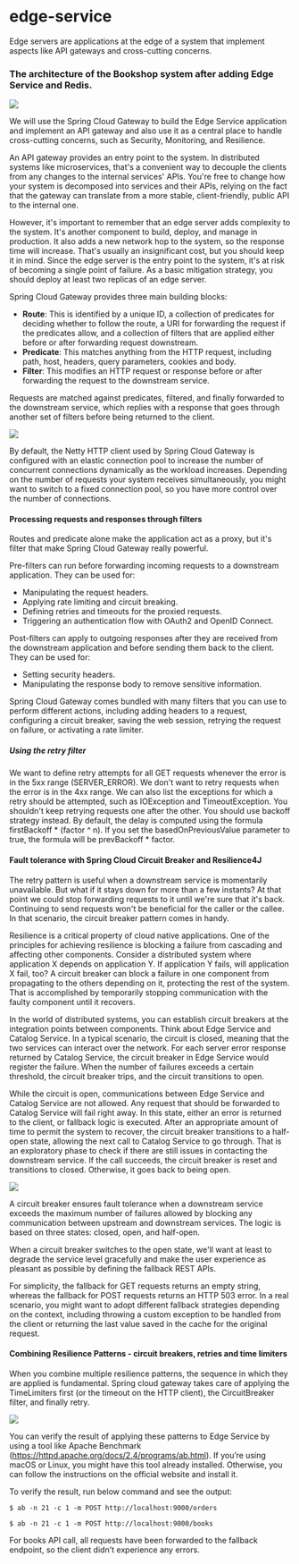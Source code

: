# edge-service

Edge servers are applications at the edge of a system that implement aspects like API gateways and cross-cutting concerns.

### The architecture of the Bookshop system after adding Edge Service and Redis.

![](https://github.com/sanjayrawat1/bookshop/blob/main/edge-service/diagrams/bookshop-system-after-edge-service.drawio.svg)

We will use the Spring Cloud Gateway to build the Edge Service application and implement an API gateway and also use it as a central place to handle
cross-cutting concerns, such as Security, Monitoring, and Resilience.

An API gateway provides an entry point to the system. In distributed systems like microservices, that's a convenient way to decouple the clients from any
changes to the internal services' APIs. You're free to change how your system is decomposed into services and their APIs, relying on the fact that the gateway
can translate from a more stable, client-friendly, public API to the internal one.

However, it's important to remember that an edge server adds complexity to the system. It's another component to build, deploy, and manage in production.
It also adds a new network hop to the system, so the response time will increase. That's usually an insignificant cost, but you should keep it in mind.
Since the edge server is the entry point to the system, it's at risk of becoming a single point of failure. As a basic mitigation strategy, you should deploy
at least two replicas of an edge server.

Spring Cloud Gateway provides three main building blocks:
* **Route**: This is identified by a unique ID, a collection of predicates for deciding whether to follow the route, a URI for forwarding the request if the
predicates allow, and a collection of filters that are applied either before or after forwarding request downstream.
* **Predicate**: This matches anything from the HTTP request, including path, host, headers, query parameters, cookies and body.
* **Filter**: This modifies an HTTP request or response before or after forwarding the request to the downstream service.

Requests are matched against predicates, filtered, and finally forwarded to the downstream service, which replies with a response that goes through
another set of filters before being returned to the client.

![](https://github.com/sanjayrawat1/bookshop/blob/main/edge-service/diagrams/routing-in-spring-cloud-gateway.drawio.svg)


By default, the Netty HTTP client used by Spring Cloud Gateway is configured with an elastic connection pool to increase the number of concurrent connections
dynamically as the workload increases. Depending on the number of requests your system receives simultaneously, you might want to switch to a fixed connection
pool, so you have more control over the number of connections.

#### Processing requests and responses through filters
Routes and predicate alone make the application act as a proxy, but it's filter that make Spring Cloud Gateway really powerful.

Pre-filters can run before forwarding incoming requests to a downstream application. They can be used for:
* Manipulating the request headers.
* Applying rate limiting and circuit breaking.
* Defining retries and timeouts for the proxied requests.
* Triggering an authentication flow with OAuth2 and OpenID Connect.

Post-filters can apply to outgoing responses after they are received from the downstream application and before sending them back to the client.
They can be used for:
* Setting security headers.
* Manipulating the response body to remove sensitive information.

Spring Cloud Gateway comes bundled with many filters that you can use to perform different actions, including adding headers to a request, configuring a
circuit breaker, saving the web session, retrying the request on failure, or activating a rate limiter.

##### Using the retry filter
We want to define retry attempts for all GET requests whenever the error is in the 5xx range (SERVER_ERROR). We don't want to retry requests when the error
is in the 4xx range. We can also list the exceptions for which a retry should be attempted, such as IOException and TimeoutException.
You shouldn't keep retrying requests one after the other. You should use backoff strategy instead. By default, the delay is computed using the formula
firstBackoff * (factor ^ n). If you set the basedOnPreviousValue parameter to true, the formula will be prevBackoff * factor.

#### Fault tolerance with Spring Cloud Circuit Breaker and Resilience4J
The retry pattern is useful when a downstream service is momentarily unavailable. But what if it stays down for more than a few instants? At that point we
could stop forwarding requests to it until we're sure that it's back. Continuing to send requests won't be beneficial for the caller or the callee. In that
scenario, the circuit breaker pattern comes in handy.

Resilience is a critical property of cloud native applications. One of the principles for achieving resilience is blocking a failure from cascading and
affecting other components. Consider a distributed system where application X depends on application Y. If application Y fails, will application X fail, too?
A circuit breaker can block a failure in one component from propagating to the others depending on it, protecting the rest of the system. That is accomplished
by temporarily stopping communication with the faulty component until it recovers.

In the world of distributed systems, you can establish circuit breakers at the integration points between components. Think about Edge Service and Catalog
Service. In a typical scenario, the circuit is closed, meaning that the two services can interact over the network. For each server error response returned by
Catalog Service, the circuit breaker in Edge Service would register the failure. When the number of failures exceeds a certain threshold, the circuit breaker
trips, and the circuit transitions to open.

While the circuit is open, communications between Edge Service and Catalog Service are not allowed. Any request that should be forwarded to Catalog Service
will fail right away. In this state, either an error is returned to the client, or fallback logic is executed. After an appropriate amount of time to permit
the system to recover, the circuit breaker transitions to a half-open state, allowing the next call to Catalog Service to go through. That is an exploratory
phase to check if there are still issues in contacting the downstream service. If the call succeeds, the circuit breaker is reset and transitions to closed.
Otherwise, it goes back to being open.

![](https://github.com/sanjayrawat1/bookshop/blob/main/edge-service/diagrams/circuit-breaker-state.drawio.svg)

A circuit breaker ensures fault tolerance when a downstream service exceeds the maximum number of failures allowed by blocking any communication between
upstream and downstream services. The logic is based on three states: closed, open, and half-open.

When a circuit breaker switches to the open state, we'll want at least to degrade the service level gracefully and make the user experience as pleasant as
possible by defining the fallback REST APIs.

For simplicity, the fallback for GET requests returns an empty string, whereas the fallback for POST requests returns an HTTP 503 error. In a real scenario,
you might want to adopt different fallback strategies depending on the context, including throwing a custom exception to be handled from the client or
returning the last value saved in the cache for the original request.

#### Combining Resilience Patterns - circuit breakers, retries and time limiters
When you combine multiple resilience patterns, the sequence in which they are applied is fundamental. Spring cloud gateway takes care of applying the
TimeLimiters first (or the timeout on the HTTP client), the CircuitBreaker filter, and finally retry.

![](https://github.com/sanjayrawat1/bookshop/blob/main/edge-service/diagrams/multiple-resilience-pattern-sequence-when-combined.drawio.svg)

You can verify the result of applying these patterns to Edge Service by using a tool like Apache Benchmark (https://httpd.apache.org/docs/2.4/programs/ab.html).
If you’re using macOS or Linux, you might have this tool already installed. Otherwise, you can follow the instructions on the official website and install it.

To verify the result, run below command and see the output:

`$ ab -n 21 -c 1 -m POST http://localhost:9000/orders`

`$ ab -n 21 -c 1 -m POST http://localhost:9000/books`

For books API call, all requests have been forwarded to the fallback endpoint, so the client didn't experience any errors.
